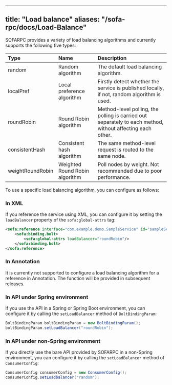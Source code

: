 
---
title: "Load balance"
aliases: "/sofa-rpc/docs/Load-Balance"
---


SOFARPC provides a variety of load balancing algorithms and currently supports the following five types:

| Type | Name | Description |
|:-----------------|:--------------------|:-----------------------------------------------|
| random | Random algorithm | The default load balancing algorithm. |
localPref | Local preference algorithm | Firstly detect whether the service is published locally, if not, random algorithm is used. |
| roundRobin | Round Robin algorithm | Method-level polling, the polling is carried out separately to each method, without affecting each other. |
| consistentHash | Consistent hash algorithm | The same method-level request is routed to the same node. |
| weightRoundRobin | Weighted Round Robin algorithm | Poll nodes by weight. Not recommended due to poor performance. |

To use a specific load balancing algorithm, you can configure as follows:

### In XML

If you reference the service using XML, you can configure it by setting the `loadBalancer` property of the `sofa:global-attrs` tag:

```xml
<sofa:reference interface="com.example.demo.SampleService" id="sampleService">
    <sofa:binding.bolt>
        <sofa:global-attrs loadBalancer="roundRobin"/>
    </sofa:binding.bolt>
</sofa:reference>
```

### In Annotation

It is currently not supported to configure a load balancing algorithm for a reference in Annotation. The function will be provided in subsequent releases.

### In API under Spring environment

If you use the API in a Spring or Spring Boot environment, you can configure it by calling the `setLoadBalancer` method of `BoltBindingParam`:

```java
BoltBindingParam boltBindingParam = new BoltBindingParam();
boltBindingParam.setLoadBalancer("roundRobin");
```

### In API under non-Spring environment

If you directly use the bare API provided by SOFARPC in a non-Spring environment, you can configure it by calling the `setLoadBalancer` method of `ConsumerConfig`:

```java
ConsumerConfig consumerConfig = new ConsumerConfig();
consumerConfig.setLoadbalancer("random");
```